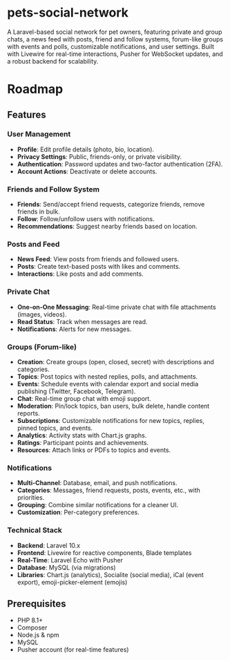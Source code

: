 # pets-social-network
A Laravel-based social network for pet owners, featuring private and group chats, a news feed with posts, friend and follow systems, forum-like groups with events and polls, customizable notifications, and user settings. Built with Livewire for real-time interactions, Pusher for WebSocket updates, and a robust backend for scalability.


# Roadmap

## Features

### User Management
- **Profile**: Edit profile details (photo, bio, location).
- **Privacy Settings**: Public, friends-only, or private visibility.
- **Authentication**: Password updates and two-factor authentication (2FA).
- **Account Actions**: Deactivate or delete accounts.

### Friends and Follow System
- **Friends**: Send/accept friend requests, categorize friends, remove friends in bulk.
- **Follow**: Follow/unfollow users with notifications.
- **Recommendations**: Suggest nearby friends based on location.

### Posts and Feed
- **News Feed**: View posts from friends and followed users.
- **Posts**: Create text-based posts with likes and comments.
- **Interactions**: Like posts and add comments.

### Private Chat
- **One-on-One Messaging**: Real-time private chat with file attachments (images, videos).
- **Read Status**: Track when messages are read.
- **Notifications**: Alerts for new messages.

### Groups (Forum-like)
- **Creation**: Create groups (open, closed, secret) with descriptions and categories.
- **Topics**: Post topics with nested replies, polls, and attachments.
- **Events**: Schedule events with calendar export and social media publishing (Twitter, Facebook, Telegram).
- **Chat**: Real-time group chat with emoji support.
- **Moderation**: Pin/lock topics, ban users, bulk delete, handle content reports.
- **Subscriptions**: Customizable notifications for new topics, replies, pinned topics, and events.
- **Analytics**: Activity stats with Chart.js graphs.
- **Ratings**: Participant points and achievements.
- **Resources**: Attach links or PDFs to topics and events.

### Notifications
- **Multi-Channel**: Database, email, and push notifications.
- **Categories**: Messages, friend requests, posts, events, etc., with priorities.
- **Grouping**: Combine similar notifications for a cleaner UI.
- **Customization**: Per-category preferences.

### Technical Stack
- **Backend**: Laravel 10.x
- **Frontend**: Livewire for reactive components, Blade templates
- **Real-Time**: Laravel Echo with Pusher
- **Database**: MySQL (via migrations)
- **Libraries**: Chart.js (analytics), Socialite (social media), iCal (event export), emoji-picker-element (emojis)

## Prerequisites
- PHP 8.1+
- Composer
- Node.js & npm
- MySQL
- Pusher account (for real-time features)
